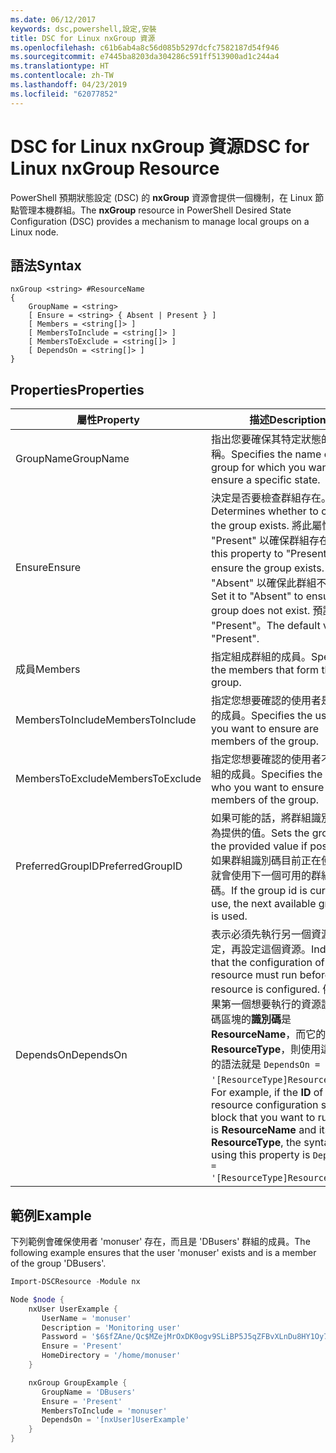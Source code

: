 ```yaml
---
ms.date: 06/12/2017
keywords: dsc,powershell,設定,安裝
title: DSC for Linux nxGroup 資源
ms.openlocfilehash: c61b6ab4a8c56d085b5297dcfc7582187d54f946
ms.sourcegitcommit: e7445ba8203da304286c591ff513900ad1c244a4
ms.translationtype: HT
ms.contentlocale: zh-TW
ms.lasthandoff: 04/23/2019
ms.locfileid: "62077852"
---
```

# <a name="dsc-for-linux-nxgroup-resource"></a><span data-ttu-id="a45d6-103">DSC for Linux nxGroup 資源</span><span class="sxs-lookup"><span data-stu-id="a45d6-103">DSC for Linux nxGroup Resource</span></span>

<span data-ttu-id="a45d6-104">PowerShell 預期狀態設定 (DSC) 的 **nxGroup** 資源會提供一個機制，在 Linux 節點管理本機群組。</span><span class="sxs-lookup"><span data-stu-id="a45d6-104">The **nxGroup** resource in PowerShell Desired State Configuration (DSC) provides a mechanism to manage local groups on a Linux node.</span></span>

## <a name="syntax"></a><span data-ttu-id="a45d6-105">語法</span><span class="sxs-lookup"><span data-stu-id="a45d6-105">Syntax</span></span>

```
nxGroup <string> #ResourceName
{
    GroupName = <string>
    [ Ensure = <string> { Absent | Present } ]
    [ Members = <string[]> ]
    [ MembersToInclude = <string[]> ]
    [ MembersToExclude = <string[]> ]
    [ DependsOn = <string[]> ]
}
```

## <a name="properties"></a><span data-ttu-id="a45d6-106">Properties</span><span class="sxs-lookup"><span data-stu-id="a45d6-106">Properties</span></span>

|  <span data-ttu-id="a45d6-107">屬性</span><span class="sxs-lookup"><span data-stu-id="a45d6-107">Property</span></span> |  <span data-ttu-id="a45d6-108">描述</span><span class="sxs-lookup"><span data-stu-id="a45d6-108">Description</span></span> |
|---|---|
| <span data-ttu-id="a45d6-109">GroupName</span><span class="sxs-lookup"><span data-stu-id="a45d6-109">GroupName</span></span>| <span data-ttu-id="a45d6-110">指出您要確保其特定狀態的群組名稱。</span><span class="sxs-lookup"><span data-stu-id="a45d6-110">Specifies the name of the group for which you want to ensure a specific state.</span></span>|
| <span data-ttu-id="a45d6-111">Ensure</span><span class="sxs-lookup"><span data-stu-id="a45d6-111">Ensure</span></span>| <span data-ttu-id="a45d6-112">決定是否要檢查群組存在。</span><span class="sxs-lookup"><span data-stu-id="a45d6-112">Determines whether to check if the group exists.</span></span> <span data-ttu-id="a45d6-113">將此屬性設定為 "Present" 以確保群組存在。</span><span class="sxs-lookup"><span data-stu-id="a45d6-113">Set this property to "Present" to ensure the group exists.</span></span> <span data-ttu-id="a45d6-114">設為 "Absent" 以確保此群組不存在。</span><span class="sxs-lookup"><span data-stu-id="a45d6-114">Set it to "Absent" to ensure the group does not exist.</span></span> <span data-ttu-id="a45d6-115">預設值為 "Present"。</span><span class="sxs-lookup"><span data-stu-id="a45d6-115">The default value is "Present".</span></span>|
| <span data-ttu-id="a45d6-116">成員</span><span class="sxs-lookup"><span data-stu-id="a45d6-116">Members</span></span>| <span data-ttu-id="a45d6-117">指定組成群組的成員。</span><span class="sxs-lookup"><span data-stu-id="a45d6-117">Specifies the members that form the group.</span></span>|
| <span data-ttu-id="a45d6-118">MembersToInclude</span><span class="sxs-lookup"><span data-stu-id="a45d6-118">MembersToInclude</span></span>| <span data-ttu-id="a45d6-119">指定您想要確認的使用者是此群組的成員。</span><span class="sxs-lookup"><span data-stu-id="a45d6-119">Specifies the users who you want to ensure are members of the group.</span></span>|
| <span data-ttu-id="a45d6-120">MembersToExclude</span><span class="sxs-lookup"><span data-stu-id="a45d6-120">MembersToExclude</span></span>| <span data-ttu-id="a45d6-121">指定您想要確認的使用者不是此群組的成員。</span><span class="sxs-lookup"><span data-stu-id="a45d6-121">Specifies the users who you want to ensure are not members of the group.</span></span>|
| <span data-ttu-id="a45d6-122">PreferredGroupID</span><span class="sxs-lookup"><span data-stu-id="a45d6-122">PreferredGroupID</span></span>| <span data-ttu-id="a45d6-123">如果可能的話，將群組識別碼設定為提供的值。</span><span class="sxs-lookup"><span data-stu-id="a45d6-123">Sets the group id to the provided value if possible.</span></span> <span data-ttu-id="a45d6-124">如果群組識別碼目前正在使用中，就會使用下一個可用的群組識別碼。</span><span class="sxs-lookup"><span data-stu-id="a45d6-124">If the group id is currently in use, the next available group id is used.</span></span>|
| <span data-ttu-id="a45d6-125">DependsOn</span><span class="sxs-lookup"><span data-stu-id="a45d6-125">DependsOn</span></span> | <span data-ttu-id="a45d6-126">表示必須先執行另一個資源的設定，再設定這個資源。</span><span class="sxs-lookup"><span data-stu-id="a45d6-126">Indicates that the configuration of another resource must run before this resource is configured.</span></span> <span data-ttu-id="a45d6-127">例如，如果第一個想要執行的資源設定指令碼區塊的**識別碼**是 **ResourceName**，而它的類型是 **ResourceType**，則使用這個屬性的語法就是 `DependsOn = '[ResourceType]ResourceName'`。</span><span class="sxs-lookup"><span data-stu-id="a45d6-127">For example, if the **ID** of the resource configuration script block that you want to run first is **ResourceName** and its type is **ResourceType**, the syntax for using this property is `DependsOn = '[ResourceType]ResourceName'`.</span></span>|

## <a name="example"></a><span data-ttu-id="a45d6-128">範例</span><span class="sxs-lookup"><span data-stu-id="a45d6-128">Example</span></span>

<span data-ttu-id="a45d6-129">下列範例會確保使用者 'monuser' 存在，而且是 'DBusers' 群組的成員。</span><span class="sxs-lookup"><span data-stu-id="a45d6-129">The following example ensures that the user 'monuser' exists and is a member of the group 'DBusers'.</span></span>

```powershell
Import-DSCResource -Module nx

Node $node {
    nxUser UserExample {
       UserName = 'monuser'
       Description = 'Monitoring user'
       Password = '$6$fZAne/Qc$MZejMrOxDK0ogv9SLiBP5J5qZFBvXLnDu8HY1Oy7ycX.Y3C7mGPUfeQy3A82ev3zIabhDQnj2ayeuGn02CqE/0'
       Ensure = 'Present'
       HomeDirectory = '/home/monuser'
    }

    nxGroup GroupExample {
       GroupName = 'DBusers'
       Ensure = 'Present'
       MembersToInclude = 'monuser'
       DependsOn = '[nxUser]UserExample'
    }
}
```